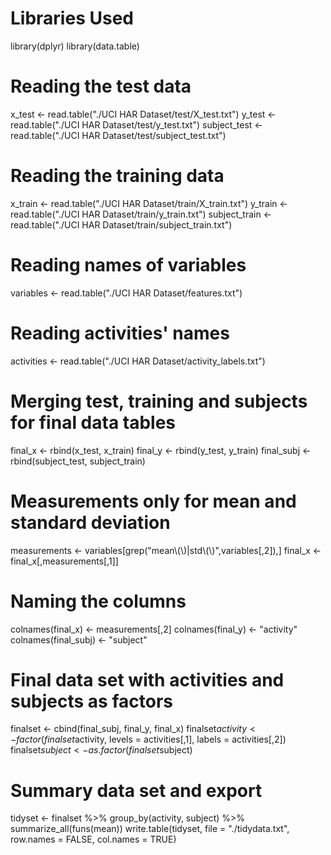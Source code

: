# Libraries Used
library(dplyr)
library(data.table)

# Reading the test data

x_test <- read.table("./UCI HAR Dataset/test/X_test.txt")
y_test <- read.table("./UCI HAR Dataset/test/y_test.txt")
subject_test <- read.table("./UCI HAR Dataset/test/subject_test.txt")

# Reading the training data

x_train <- read.table("./UCI HAR Dataset/train/X_train.txt")
y_train <- read.table("./UCI HAR Dataset/train/y_train.txt")
subject_train <- read.table("./UCI HAR Dataset/train/subject_train.txt")

# Reading names of variables

variables <- read.table("./UCI HAR Dataset/features.txt")

# Reading activities' names

activities <- read.table("./UCI HAR Dataset/activity_labels.txt")

# Merging test, training and subjects for final data tables

final_x <- rbind(x_test, x_train)
final_y <- rbind(y_test, y_train)
final_subj <- rbind(subject_test, subject_train)

# Measurements only for mean and standard deviation

measurements <- variables[grep("mean\\(\\)|std\\(\\)",variables[,2]),]
final_x <- final_x[,measurements[,1]]

# Naming the columns

colnames(final_x)   <- measurements[,2]
colnames(final_y)   <- "activity"
colnames(final_subj) <- "subject"

# Final data set with activities and subjects as factors

finalset <- cbind(final_subj, final_y, final_x)
finalset$activity <- factor(finalset$activity, levels = activities[,1], labels = activities[,2]) 
finalset$subject  <- as.factor(finalset$subject) 

# Summary data set and export

tidyset <- finalset %>% group_by(activity, subject) %>% summarize_all(funs(mean))
write.table(tidyset, file = "./tidydata.txt", row.names = FALSE, col.names = TRUE) 

